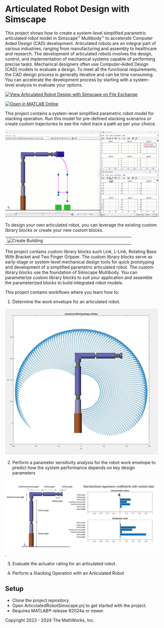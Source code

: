 # Articulated Robot Design with Simscape

This project shows how to create a system-level simplified parametric 
articulated robot model in Simscape&trade; Multibody&trade; to accelerate 
Computer Aided Design (CAD) development. 
Articulated robots are an integral part of various industries, 
ranging from manufacturing and assembly to healthcare and research. The 
development of articulated robots involves the design, control, and 
implementation of mechanical systems capable of performing precise tasks.
Mechanical designers often use Computer-Aided Design (CAD) models to 
evaluate a design. To meet all the functional requirements, the CAD 
design process is generally iterative and can be time consuming. You can 
accelerate the development process by starting with a system-level analysis 
to evaluate your options.

[![View Articulated Robot Design with Simscape on File Exchange](https://www.mathworks.com/matlabcentral/images/matlab-file-exchange.svg)](https://www.mathworks.com/matlabcentral/fileexchange/161506-articulated-robot-design-with-simscape)

[![Open in MATLAB Online](https://www.mathworks.com/images/responsive/global/open-in-matlab-online.svg)](https://matlab.mathworks.com/open/github/v1?repo=simscape/Articulated-Robot-Simscape)

This project contains a system-level simplified parametric robot model for 
stacking operation. Run this model for pre-defined stacking scenarios or 
create custom trajectories to see the robot trace a path as per your choice.

![](Overview/html/RobotStackingAnimation.gif)

To design your own articulated robot, you can leverage the existing custom 
library blocks or create your new custom blocks.

<table>
  <tr>
    <td class="image-column" width=400><img src="Overview/ArticulatedRobotDemoSimscape.mp4" alt="Create Building"></td>
  </tr>
</table>

The project contains custom library blocks such Link, L-Link, Rotating Base 
With Bracket and Two Finger Gripper. The custom library blocks serve as 
early-stage or system-level mechanical design tools for quick prototyping 
and development of a simplified parametric articulated robot. The custom 
library blocks use the foundation of Simscape Multibody. You can parameterize 
custom library blocks to suit your application and assemble the parameterized 
blocks to build integrated robot models.

This project contains workflows where you learn how to:
1. Determine the work envelope for an articulated robot.

![](Images/ParametricRobotWorkspace.png)

2. Perform a parameter sensitivity analysis for the robot work envelope to 
predict how the system performance depends on key design parameters

![](Images/ParameterSensitivityAnalysisResults.png). 

3. Evaluate the actuator rating for an articulated robot.

4. Perform a Stacking Operation with an Articulated Robot


## Setup 
* Clone the project repository.
* Open ArticulatedRobotSimscape.prj to get started with the project. 
* Requires MATLAB&reg; release R2024a or newer.

Copyright 2023 - 2024 The MathWorks, Inc.
